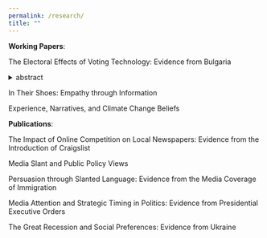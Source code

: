 ```yaml
---
permalink: /research/
title: ""
---
```


**Working Papers**:


The Electoral Effects of Voting Technology: Evidence from Bulgaria

<details>
<summary>abstract</summary>
Can voting technology improve the integrity of elections in developing democracies? We study this question in the context of Bulgaria’s transition from paper ballots to voting via direct-recording electronic machines -- a measure introduced with the goals of improving the accuracy of the election process and disrupting established practices of vote-buying and voter coercion. Our empirical strategy leverages a sharp discontinuity in the rule for the allocation of voting machines across polling stations, and variation in the implementation of machine voting over nine consecutive elections. We document two main results. First, machine voting significantly increases the share of valid votes, effectively increasing the likelihood that votes -- especially those cast by less educated, elderly or ethnic minority voters -- are accurately counted toward the electoral outcome. Second, machine voting causes a large and significant reduction in turnout, particularly in poor and rural areas. Decomposing this decline, we find that it is driven entirely by a reduction in votes for parties that were locally dominant in general elections at baseline, while we find no change in votes for other parties.  We conduct representative surveys to further investigate mechanisms related to the reduction of bought or fictitious votes, as well as alternative mechanisms related to voters’ aversion to new technologies.
</details>



In Their Shoes: Empathy through Information


Experience, Narratives, and Climate Change Beliefs 


**Publications**:

The Impact of Online Competition on Local Newspapers: Evidence from the Introduction of Craigslist 

Media Slant and Public Policy Views 

Persuasion through Slanted Language: Evidence from the Media Coverage of Immigration 

Media Attention and Strategic Timing in Politics: Evidence from Presidential Executive Orders

The Great Recession and Social Preferences: Evidence from Ukraine
